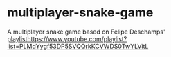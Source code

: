 # multiplayer-snake-game

A multiplayer snake game based on Felipe Deschamps' [playlist](https://www.youtube.com/playlist?list=PLMdYygf53DP5SVQQrkKCVWDS0TwYLVitL)https://www.youtube.com/playlist?list=PLMdYygf53DP5SVQQrkKCVWDS0TwYLVitL
